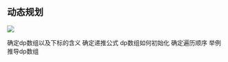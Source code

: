 ## 动态规划

![](https://code-thinking.cdn.bcebos.com/pics/%E5%8A%A8%E6%80%81%E8%A7%84%E5%88%92-%E6%80%BB%E7%BB%93%E5%A4%A7%E7%BA%B21.jpg)


确定dp数组以及下标的含义
确定递推公式
dp数组如何初始化
确定遍历顺序
举例推导dp数组
